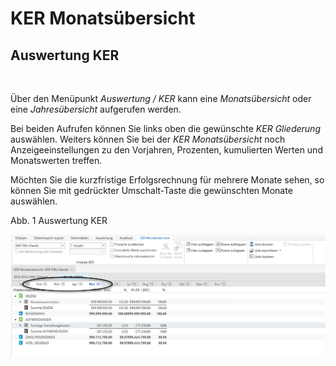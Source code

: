 # KER Monatsübersicht

## Auswertung KER

&nbsp;

Über den Menüpunkt *Auswertung / KER* kann eine *Monatsübersicht* oder eine *Jahresübersicht* aufgerufen werden.&nbsp;

Bei beiden Aufrufen können Sie links oben die gewünschte *KER Gliederung* auswählen. Weiters können Sie bei der *KER Monatsübersicht* noch Anzeigeeinstellungen zu den Vorjahren, Prozenten, kumulierten Werten und Monatswerten treffen.

Möchten Sie die kurzfristige Erfolgsrechnung für mehrere Monate sehen, so können Sie mit gedrückter Umschalt-Taste die gewünschten Monate auswählen.

Abb. 1 Auswertung KER

![Image](<lib/NeuesElement168.png>)
